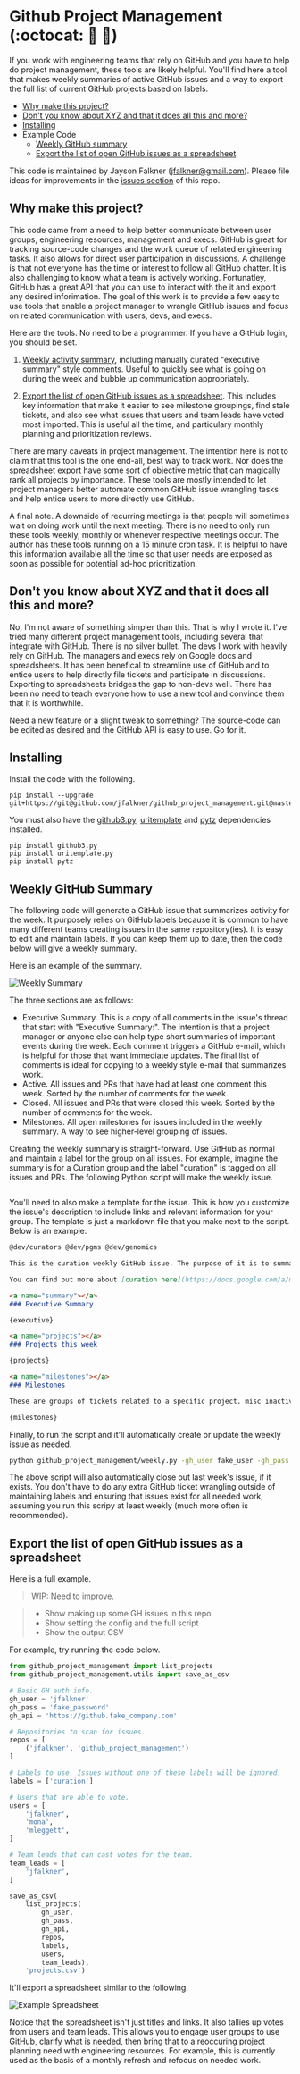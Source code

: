 Github Project Management (:octocat: :snake: :tada:)
===

If you work with engineering teams that rely on GitHub and you have to help do project management, these tools are likely helpful. You'll find here a tool that makes weekly summaries of active GitHub issues and a way to export the full list of current GitHub projects based on labels.

- [Why make this project?](#why-make-this-project)
- [Don't you know about XYZ and that it does all this and more?](#dont-you-know-about-xyz-and-that-it-does-all-this-and-more)
- [Installing](#installing)
- Example Code
  - [Weekly GitHub summary](#weekly-github-summary)
  - [Export the list of open GitHub issues as a spreadsheet](#export-the-list-of-open-github-issues-as-a-spreadsheet)

This code is maintained by Jayson Falkner (jfalkner@gmail.com). Please file
ideas for improvements in the [issues section](https://github.com/jfalkner/github_project_management/issues) of this repo.

Why make this project?
---

This code came from a need to help better communicate between user groups, engineering resources, management and execs. GitHub is great for tracking source-code changes and the work queue of related engineering tasks. It also allows for direct user participation in discussions. A challenge is that not everyone has the time or interest to follow all GitHub chatter. It is also challenging to know what a team is actively working. Fortunatley, GitHub has a great API that you can use to interact with the it and export any desired inforimation. The goal of this work is to provide a few easy to use tools that enable a project manager to wrangle GitHub issues and focus on related communication with users, devs, and execs.

Here are the tools. No need to be a programmer. If you have a GitHub login, you should be set.

1. [Weekly activity summary](#weekly-github-summary), including manually curated "executive summary" style comments. Useful to quickly see what is going on during the week and bubble up communication appropriately.

2. [Export the list of open GitHub issues as a spreadsheet](#export-the-list-of-open-github-issues-as-a-spreadsheet). This includes key information that make it easier to see milestone groupings, find stale tickets, and also see what issues that users and team leads have voted most imported. This is useful all the time, and particulary monthly planning and prioritization reviews. 


There are many caveats in project management. The intention here is not to claim that this tool is the one end-all, best way to track work. Nor does the spreadsheet export have some sort of objective metric that can magically rank all projects by importance. These tools are mostly intended to let project managers better automate common GitHub issue wrangling tasks and help entice users to more directly use GitHub.

A final note. A downside of recurring meetings is that people will sometimes wait on doing work until the next meeting. There is no need to only run these tools weekly, monthly or whenever respective meetings occur. The author has these tools running on a 15 minute cron task. It is helpful to have this information available all the time so that user needs are exposed as soon as possible for potential ad-hoc prioritization.


Don't you know about XYZ and that it does all this and more?
---

No, I'm not aware of something simpler than this. That is why I wrote it. I've tried many different project management tools, including several that integrate with GitHub. There is no silver bullet. The devs I work with heavily rely on GitHub. The managers and execs rely on Google docs and spreadsheets. It has been benefical to streamline use of GitHub and to entice users to help directly file tickets and participate in discussions. Exporting to spreadsheets bridges the gap to non-devs well. There has been no need to teach everyone how to use a new tool and convince them that it is worthwhile.

Need a new feature or a slight tweak to something? The source-code can be edited as desired and the GitHub API is easy to use. Go for it.


Installing
---

Install the code with the following.

```
pip install --upgrade git+https://git@github.com/jfalkner/github_project_management.git@master#egg=github_project_management
```

You must also have the [github3.py](https://github3py.readthedocs.org/en/master/index.html), [uritemplate](https://github.com/sigmavirus24/uritemplate) and [pytz](http://pytz.sourceforge.net) dependencies installed.

```
pip install github3.py
pip install uritemplate.py
pip install pytz
```


Weekly GitHub Summary
---

The following code will generate a GitHub issue that summarizes activity for the week. It purposely relies on GitHub labels because it is common to have many different teams creating issues in the same repository(ies). It is easy to edit and maintain labels. If you can keep them up to date, then the code below will give a weekly summary.

Here is an example of the summary.

![Weekly Summary]()

The three sections are as follows:

- Executive Summary. This is a copy of all comments in the issue's thread that start with "Executive Summary:". The intention is that a project manager or anyone else can help type short summaries of important events during the week. Each comment triggers a GitHub e-mail, which is helpful for those that want immediate updates. The final list of comments is ideal for copying to a weekly style e-mail that summarizes work.
- Active. All issues and PRs that have had at least one comment this week. Sorted by the number of comments for the week.
- Closed. All issues and PRs that were closed this week. Sorted by the number of comments for the week.
- Milestones. All open milestones for issues included in the weekly summary. A way to see higher-level grouping of issues.

Creating the weekly summary is straight-forward. Use GitHub as normal and maintain a label for the group on all issues. For example, imagine the summary is for a Curation group and the label "curation" is tagged on all issues and PRs. The following Python script will make the weekly issue.

```json

```

You'll need to also make a template for the issue. This is how you customize the issue's description to include links and relevant information for your group. The template is just a markdown file that you make next to the script. Below is an example.

```md
@dev/curators @dev/pgms @dev/genomics

This is the curation weekly GitHub issue. The purpose of it is to summarize needing work and related discussions. GitHub is used because it is the primary tool Counsyl engineers use to track work and report progress.

You can find out more about [curation here](https://docs.google.com/a/my_company/document/d/.../edit?usp=sharing). More information about the weekly, monthly and project management process in [here](https://docs.google.com/a/my_company/document/d/.../edit?usp=sharing).

<a name="summary"></a>
### Executive Summary

{executive}

<a name="projects"></a>
### Projects this week

{projects}

<a name="milestones"></a>
### Milestones

These are groups of tickets related to a specific project. misc inactive tickets are binned in the "Curation Backlog" milestone. this list is intended to help summarize the [full set of tickets open for curation](https://github.counsyl.com/dev/website/labels/curation). 

{milestones}
```

Finally, to run the script and it'll automatically create or update the weekly issue as needed.

```bash
python github_project_management/weekly.py -gh_user fake_user -gh_pass fake_password -gh_api https://github.counsyl.com -template curation_weekly_template.md -config curation_weekly.json
```

The above script will also automatically close out last week's issue, if it exists. You don't have to do any extra GitHub ticket wrangling outside of maintaining labels and ensuring that issues exist for all needed work, assuming you run this scripy at least weekly (much more often is recommended).


Export the list of open GitHub issues as a spreadsheet
---

Here is a full example.

>WIP: Need to improve.

>- Show making up some GH issues in this repo
>- Show setting the config and the full script
>- Show the output CSV

For example, try running the code below.

```python
from github_project_management import list_projects
from github_project_management.utils import save_as_csv

# Basic GH auth info.
gh_user = 'jfalkner'
gh_pass = 'fake_password'
gh_api = 'https://github.fake_company.com'

# Repositories to scan for issues.
repos = [
    ('jfalkner', 'github_project_management')
]

# Labels to use. Issues without one of these labels will be ignored.
labels = ['curation']

# Users that are able to vote.
users = [
    'jfalkner',
    'mona',
    'mleggett',
]

# Team leads that can cast votes for the team.
team_leads = [
    'jfalkner',
]

save_as_csv(
    list_projects(
        gh_user,
        gh_pass,
        gh_api,
        repos,
        labels,
        users,
        team_leads),
    'projects.csv')
```

It'll export a spreadsheet similar to the following.

![Example Spreadsheet](images/example_spreadsheet.png)

Notice that the spreadsheet isn't just titles and links. It also tallies up
votes from users and team leads. This allows you to engage user groups to use 
GitHub, clarify what is needed, then bring that to a reoccuring project
planning need with engineering resources. For example, this is currently used
as the basis of a monthly refresh and refocus on needed work.
